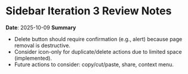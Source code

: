 # Sidebar Iteration 3 Review Notes
**Date**: 2025-10-09
**Summary**
- Delete button should require confirmation (e.g., alert) because page removal is destructive.
- Consider icon-only for duplicate/delete actions due to limited space (implemented).
- Future actions to consider: copy/cut/paste, share, context menu.

